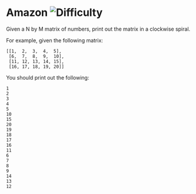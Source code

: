 # Amazon ![Difficulty](https://img.shields.io/badge/-EASY-green)
	
Given a N by M matrix of numbers, print out the matrix in a clockwise spiral.
	
For example, given the following matrix:
	
```
[[1,  2,  3,  4,  5],
 [6,  7,  8,  9,  10],
 [11, 12, 13, 14, 15],
 [16, 17, 18, 19, 20]]
```
	
You should print out the following:
	
```
1
2
3
4
5
10
15
20
19
18
17
16
11
6
7
8
9
14
13
12
```
	
